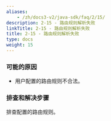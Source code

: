 ```yaml
---
aliases:
    - /zh/docs3-v2/java-sdk/faq/2/15/
description: 2-15 - 路由规则解析失败
linkTitle: 2-15 - 路由规则解析失败
title: 2-15 - 路由规则解析失败
type: docs
weight: 15
---
```




### 可能的原因

* 用户配置的路由规则不合法。

### 排查和解决步骤
排查配置的路由规则。